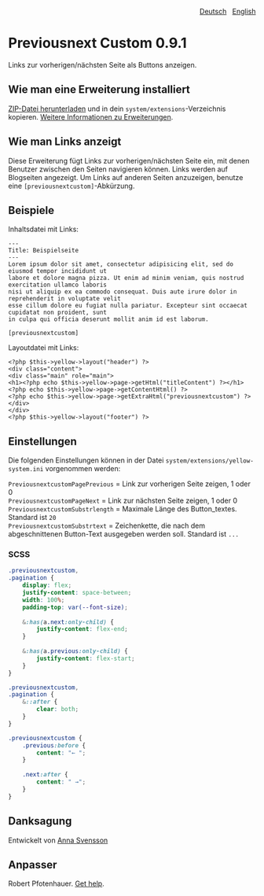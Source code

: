 <p align="right"><a href="README-de.md">Deutsch</a> &nbsp; <a href="README.md">English</a></p>

# Previousnext Custom 0.9.1

Links zur vorherigen/nächsten Seite als Buttons anzeigen.

## Wie man eine Erweiterung installiert

[ZIP-Datei herunterladen](https://github.com/pftnhr/yellow-previousnextcustom/archive/refs/heads/main.zip) und in dein `system/extensions`-Verzeichnis kopieren. [Weitere Informationen zu Erweiterungen](https://github.com/annaesvensson/yellow-update/tree/main/README-de.md).

## Wie man Links anzeigt

Diese Erweiterung fügt Links zur vorherigen/nächsten Seite ein, mit denen Benutzer zwischen den Seiten navigieren können. Links werden auf Blogseiten angezeigt. Um Links auf anderen Seiten anzuzeigen, benutze eine `[previousnextcustom]`-Abkürzung.

## Beispiele

Inhaltsdatei mit Links:

    ---
    Title: Beispielseite
    ---
    Lorem ipsum dolor sit amet, consectetur adipisicing elit, sed do eiusmod tempor incididunt ut 
    labore et dolore magna pizza. Ut enim ad minim veniam, quis nostrud exercitation ullamco laboris 
    nisi ut aliquip ex ea commodo consequat. Duis aute irure dolor in reprehenderit in voluptate velit 
    esse cillum dolore eu fugiat nulla pariatur. Excepteur sint occaecat cupidatat non proident, sunt 
    in culpa qui officia deserunt mollit anim id est laborum.

    [previousnextcustom]

Layoutdatei mit Links:

    <?php $this->yellow->layout("header") ?>
    <div class="content">
    <div class="main" role="main">
    <h1><?php echo $this->yellow->page->getHtml("titleContent") ?></h1>
    <?php echo $this->yellow->page->getContentHtml() ?>
    <?php echo $this->yellow->page->getExtraHtml("previousnextcustom") ?>
    </div>
    </div>
    <?php $this->yellow->layout("footer") ?>

## Einstellungen

Die folgenden Einstellungen können in der Datei `system/extensions/yellow-system.ini` vorgenommen werden:

`PreviousnextcustomPagePrevious` = Link zur vorherigen Seite zeigen, 1 oder 0  
`PreviousnextcustomPageNext` = Link zur nächsten Seite zeigen, 1 oder 0  
`PreviousnextcustomSubstrlength` = Maximale Länge des Button_textes. Standard ist `20`   
`PreviousnextcustomSubstrtext` = Zeichenkette, die nach dem abgeschnittenen Button-Text ausgegeben werden soll. Standard ist `...`   

### SCSS

``` scss
.previousnextcustom,
.pagination {
    display: flex;
    justify-content: space-between;
    width: 100%;
    padding-top: var(--font-size);
    
    &:has(a.next:only-child) {
        justify-content: flex-end;
    }
    
    &:has(a.previous:only-child) {
        justify-content: flex-start;
    }
}

.previousnextcustom,
.pagination {
    &::after {
        clear: both;
    }
}

.previousnextcustom {	
    .previous:before {
        content: "← ";
    }
    
    .next:after {
        content: " →";
    }
}
```

## Danksagung

Entwickelt von [Anna Svensson](https://github.com/annasvensson/)

## Anpasser

Robert Pfotenhauer. [Get help](https://datenstrom.se/yellow/help/).
